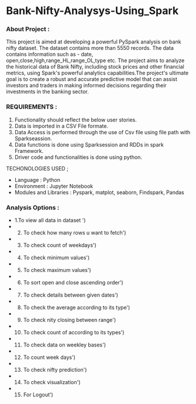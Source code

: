 # Bank-Nifty-Analysys-Using_Spark
### About Project :
This project is aimed at developing a powerful PySpark analysis on bank nifty dataset. The dataset contains more than 5550 records. The data contains information such as - date, open,close,high,range_HL,range_OL,type etc. The project aims to analyze the historical data of Bank Nifty, including stock prices and other financial metrics, using Spark's powerful analytics capabilities.The project's ultimate goal is to create a robust and accurate predictive model that can assist investors and traders in making informed decisions regarding their investments in the banking sector.
                  
### REQUIREMENTS :

1. Functionality should reflect the below user stories.
2. Data is imported in a CSV File formate.
3. Data Access is performed through the use of Csv file using file path with Sparkseassion.
4. Data functions is done using Sparksession and RDDs in spark Framework.
5. Driver code and functionalities is done using python.

TECHONOLOGIES USED ;
* Language                  :   Python
* Environment               :   Jupyter Notebook
* Modules and Libraries     :   Pyspark, matplot, seaborn, Findspark, Pandas

### Analysis Options :
* 1.To view all data in dataset ')
* 2. To check how many rows u want to fetch')
* 3. To check count of weekdays')
* 4. To check minimum values')
* 5. To check maximum values')
* 6. To sort open and close ascending order')    
* 7. To check details between given dates')
* 8. To check the average  according to its type')
* 9. To check nity closing between range')
* 10. To check count of according to its types')
* 11. To check data on weekley bases')
* 12. To count week days')
* 13. To check nifty prediction')
* 14. To check visualization')
* 15. For Logout')
